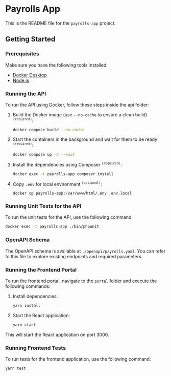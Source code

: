 # Payrolls App

This is the README file for the `payrolls-app` project.

## Getting Started

### Prerequisites

Make sure you have the following tools installed:

- [Docker Desktop](https://www.docker.com/products/docker-desktop)
- [Node.js](https://nodejs.org/)

### Running the API

To run the API using Docker, follow these steps inside the api folder:

1. Build the Docker image (use `--no-cache` to ensure a clean build) <sup>`(required)`</sup>:

    ```bash
    docker compose build --no-cache
    ```

2. Start the containers in the background and wait for them to be ready <sup>`(required)`</sup>:

    ```bash
    docker compose up -d --wait
    ```

3. Install the dependencies using Composer <sup>`(required)`</sup>:

    ```bash
    docker exec -t payrolls-app composer install
    ```
   
4. Copy `.env` for local environment <sup>`(optional)`</sup>:
   ```
   docker cp payrolls-app:/var/www/html/.env .env.local
   ```

### Running Unit Tests for the API

To run the unit tests for the API, use the following command:

```bash
docker exec -t payrolls-app ./bin/phpunit
```

### OpenAPI Schema

The OpenAPI schema is available at `./openapi/payrolls.yaml`. You can refer to this file to explore existing endpoints and required parameters.

### Running the Frontend Portal

To run the frontend portal, navigate to the `portal` folder and execute the following commands:

1. Install dependencies:

    ```bash
    yarn install
    ```

2. Start the React application:

    ```bash
    yarn start
    ```

This will start the React application on port 3000.

### Running Frontend Tests

To run tests for the frontend application, use the following command:

```bash
yarn test
```
